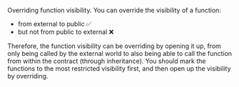 Overriding function visibility. You can override the visibility of a function:

- from external to public ✅
- but not from public to external ❌

Therefore, the function visibility can be overriding by opening it up, from only being called by the external world to also being able to call the function from within the contract (through inheritance).
You should mark the functions to the most restricted visibility first, and then open up the visibility by overriding.